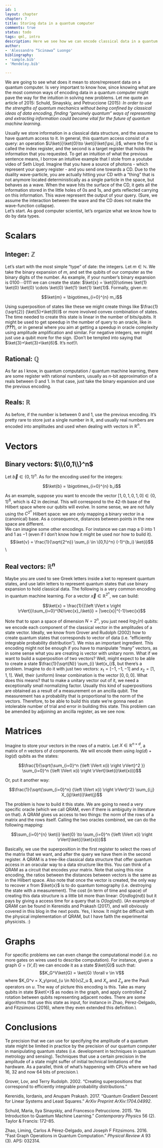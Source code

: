 ```yaml
--- 
id: 1
layout: chapter
chapter: 7 
title: Storing data in a quantum computer
comments: true 
status: todo
tags: qml, intro 
description: Here we see how we can encode classical data in a quantum computer, and why it is important in quantum machine learning.
author:
- 'Alessandro “Scinawa” Luongo'
bibliography:
- 'sample.bib'
- 'Mendeley.bib'

---
```


We are going to see what does it mean to store/represent data on a
quantum computer. Is very important to know how, since knowing what are
the most common ways of encoding data in a quantum computer might pave
the way for the intuition in solving new problems. Let me quote an
article of 2015: Schuld, Sinayskiy, and Petruccione (2015): *In order to
use the strengths of quantum mechanics without being confined by
classical ideas of data encoding, finding “genuinely quantum” ways of
representing and extracting information could become vital for the
future of quantum machine learning*. 

Usually we store information in a classical data structure, and the assume to have quantum access to it.
In general, this quantum access consist of a query: an operation
$U\ket{i}\ket{0}\to \ket{i}\ket{\psi_i}$, where the first is called the
index register, and the second is a target register that holds the
information that you requested. To get an intuition of what the previous
sentence means, I borrow an intuitive example that I stole from a
youtube video of Seth Lloyd. Imagine that you have a source of photons -
which represent your query register - and you send one towards a CD. Due
to the duality wave-particle, you are actually hitting your CD with a
“thing” that is not anymore located deterministically as a single
particle in the space, but behaves as a wave. When the wave hits the
surface of the CD, it gets all the information stored in the little
holes of $0$s and $1$s, and gets reflected carrying on this information.
This wave represent the output of your query. (Sure, we assume the
interaction between the wave and the CD does not make the wave-function
collapse).\
Let’s start. As good computer scientist, let’s organize what we know how
to do by data types.

Scalars
=======

Integer: $\mathbb{Z}$
---------------------

Let’s start with the most simple “type” of date: the integers. Let
$m \in \mathbb{N}$. We take the binary expansion of $m$, and set the
qubits of our computer as the binary digits of the number. As example,
if your number’s binary expansion is $0100\cdots0111$ we can create the
state:
$\ket{x} =  \ket{0}\otimes \ket{1} \ket{0} \ket{0} \cdots \ket{0} \ket{1} \ket{1} \ket{1}$.
Formally, given $m$:

$$\ket{m} = \bigotimes_{i=0}^{n} m_i$$

Using superposition of states like these we might create things like
$\frac{1}{\sqrt{2}} (\ket{5}+\ket{9})$ or more involved convex
combination of states.\
The time needed to create this state is linear in the number of
bits/qubits. It might be used to get speedup in the number of query to
an oracle, like in (<span class="citeproc-not-found"
data-reference-id="Wiebe0QuantumModels">**???**</span>), or in general
where you aim at getting a speedup in oracle complexity using amplitude
amplification and similar. For negative integers, we might just use a
qubit more for the sign. (Don’t be tempted into saying that
$\ket{3}+\ket{3}=\ket{6}$. It’s not!)\

Rational: $\mathbb{Q}$
----------------------

As far as I know, in quantum computation / quantum machine learning,
there are some register with rational numbers, usually as $n$-bit
approximation of a reals between $0$ and $1$. In that case, just take
the binary expansion and use the previous encoding.

Reals: $\mathbb{R}$
-------------------

As before, if the number is between $0$ and $1$, use the previous
encoding. It’s pretty rare to store just a single number in
$\mathbb{R}$, and usually real numbers are encoded into amplitudes and
used when dealing with vectors in $\mathbb{R}^n$.

Vectors
=======

Binary vectors: $\\{0,1\\}^n$
---------------------------

Let $\vec{b} \in \{0,1\}^n$. As for the encoding used for the integers:

$$\ket{b} = \bigotimes_{i=0}^{n} b_i$$

As an example, suppose you want to encode the vector
$[1,0,1,0,1,0] \in \{0,1\}^6$, which is $42$ in decimal. This will
correspond to the $42$-th base of the Hilbert space where our qubits
will evolve. In some sense, we are not fully using the $C^{2^{n}}$
Hilbert space: we are only mapping a binary vector in a (canonical)
base. As a consequence, distances between points in the new space are
different.\
We can imagine some other encodings. For instance we can map a $0$ into
$1$ and $1$ as $-1$ (even if I don’t know how it might be used nor how
to build it).
$$\ket{v} = \frac{1}{\sqrt{2^n}} \sum_{i \in \{0,1\}^n} (-1)^{b_i} \ket{i}$$\

Real vectors: $\mathbb{R}^n$
----------------------------

Maybe you are used to see Greek letters inside a ket to represent
quantum states, and use latin letters to represent quantum states that
use binary expansion to hold classical data. The following is a very
common encoding in quantum machine learning. For a vector
$\vec{x} \in \mathbb{R}^{2^n}$, we can build:

$$\ket{x} = \frac{1}{{\left \lVert x \right \rVert}}\sum_{i=0}^{N}\vec{x}_i\ket{i} = |\vec{x}|^{-1}\vec{x}$$

Note that to span a space of dimension $N=2^n$, you just need $log_2(n)$
qubits: we encode each component of the classical vector in the
amplitudes of a state vector. Ideally, we know from Grover and Rudolph
(2002) how to create quantum states that corresponds to vector of data
(i.e. “efficiently integrable probability distribution”). We miss an
important ingredient. This encoding might not be enough if you have to
manipulate “many” vectors, as in some sense what you are creating is
vector with unitary norm. What if we want to build a superposition of
two vectors? Well, might expect to be able to create a state
$\frac{1}{\sqrt{N}} \sum_{i} \ket{x_i}$, but there’s a problem. Imagine
to do it with just two vectors: $x_1 = [-1, -1, -1]$ and
$x_2 = [1,1,1]$. Well, their (uniform) linear combination is the vector
$[0,0,0]$. What does this means? that to make a unitary vector out of
it, we need a exceptionally small normalizing factor. Usually this kind
of superpositions are obtained as a result of a measurement on an
ancilla qubit. The measurement has a probability that is proportional to
the norm of the vectors. Therefore, to be able to build this state we’re
gonna need an intolerable number of trial and error in building this
state. This problem can be amended by adjoining an ancilla register, as
we see now.

Matrices
========

Imagine to store your vectors in the rows of a matrix. Let
$X \in \mathbb{R}^{n \times d}$, a matrix of $n$ vectors of $d$
components. We will encode them using $log(d)+log(d)$ qubits as the
states:

$$\frac{1}{\sqrt{\sum_{i=0}^n {\left \lVert x(i) \right \rVert}^2 }} \sum_{i=0}^n {\left \lVert x(i) \right \rVert}\ket{i}\ket{x(i)}$$

Or, put it another way:

$$\frac{1}{\sqrt{\sum_{i=0}^n} {\left \lVert x(i) \right \rVert}^2} \sum_{i,j} X_{ij}\ket{i}\ket{j}$$

The problem is how to build it this state. We are going to need a very
specific oracle (which we call QRAM, even if there is ambiguity in
literature on that). A QRAM gives us access to two things: the norm of
the rows of a matrix and the rows itself. Calling the two oracles
combined, we can do the following mapping:

$$\sum_{i=0}^{n} \ket{i} \ket{0} \to  \sum_{i=0}^n {\left \lVert  x(i)  \right \rVert}\ket{i}\ket{x(i)}$$

Basically, we use the superposition in the first register to select the
rows of the matrix that we want, and after the query we have them in the
second register. A QRAM is a tree-like classical data structure that
offer quantum access in an oracular way to a data structure like this.
You can think of a QRAM as a circuit that encodes your matrix. Note that
using this nice encoding, the ratios between the distances between
vectors is the same as in the Hilbert space. Also note that once the
vector is created, the only way to recover $x$ from $\ket{x}$ is to do
quantum tomography (i.e. destroying the state with a measurement). The
cost (in term of time and space) of creating this data structure is a
little bit more than linear: $O(nd log (nd))$ but it pays by giving a
access time for a query that is $O(log(nd))$. (An example of QRAM can be
found in Kerenidis and Prakash (2017), and will obviously covered in
this blog in the next posts. Yes, I know. It might be difficult with the
physical implementation of QRAM, but I have faith the experimental
physicists. :)

Graphs
======

For specific problems we can even change the computational model (i.e.
no more gates on wires used to describe computation). For instance,
given a graph $G=(V,E)$ we can encode it as a state $\ket{G}$ such that:
$$K_G^V\ket{G} = \ket{G} \forall v \in V$$ where
$K_G^v = X_y\prod_{u \in N}(v)Z_u $, and $X_u$ and $Z_u$ are the Pauli
operators on $u$. The way of picture this encoding is this. Take as many
qubits in state $\ket{+}$ as nodes in the graph, and apply controlled
$Z$ rotation between qubits representing adjacent nodes. There are some
algorithms that use this state as input, for instance in Zhao,
Pérez-Delgado, and Fitzsimons (2016), where they even extended this
definition.\

Conclusions
===========

Te precision that we can use for specifying the amplitude of a quantum
state might be limited in practice by the precision of our quantum
computer in manipulating quantum states (i.e. development in techniques
in quantum metrology and sensing). Techniques that use a certain
precision in the amplitude of a state might suffer of initial technical
limitations of the hardware. As a parallel, think of what’s happening
with CPUs where we had 16, 32 and now 64 bits of precision.\

<div id="refs" class="references">

<div id="ref-Grover2002">

Grover, Lov, and Terry Rudolph. 2002. “Creating superpositions that
correspond to efficiently integrable probability distributions.”

</div>

<div id="ref-kerenidis2017quantum">

Kerenidis, Iordanis, and Anupam Prakash. 2017. “Quantum Gradient Descent
for Linear Systems and Least Squares.” *ArXiv Preprint
ArXiv:1704.04992*.

</div>

<div id="ref-schuld2015introduction">

Schuld, Maria, Ilya Sinayskiy, and Francesco Petruccione. 2015. “An
Introduction to Quantum Machine Learning.” *Contemporary Physics* 56
(2). Taylor & Francis: 172–85.

</div>

<div id="ref-zhao2016fast">

Zhao, Liming, Carlos A Pérez-Delgado, and Joseph F Fitzsimons. 2016.
“Fast Graph Operations in Quantum Computation.” *Physical Review A* 93
(3). APS: 032314.

</div>

</div>
